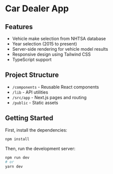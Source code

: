 # Car Dealer App

## Features

- Vehicle make selection from NHTSA database
- Year selection (2015 to present)
- Server-side rendering for vehicle model results
- Responsive design using Tailwind CSS
- TypeScript support

## Project Structure

- `/components` - Reusable React components
- `/lib` - API utilities
- `/src/app` - Next.js pages and routing
- `/public` - Static assets

## Getting Started

First, install the dependencies:

```bash
npm install
```

Then, run the development server:

```bash
npm run dev
# or
yarn dev
```
